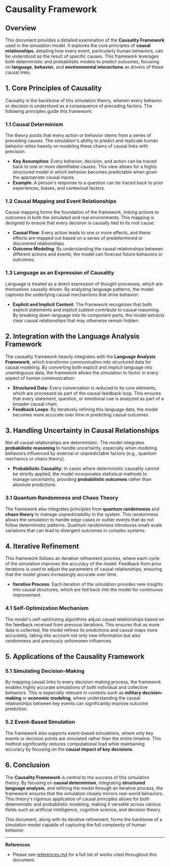 # Causality Framework

## Overview

This document provides a detailed examination of the **Causality Framework** used in the simulation model. It explores the core principles of **causal relationships**, detailing how every event, particularly human behaviors, can be understood as the result of specific causes. This framework leverages both deterministic and probabilistic models to predict outcomes, focusing on **language**, **behavior**, and **environmental interactions** as drivers of these causal links.

## 1. Core Principles of Causality

Causality is the backbone of this simulation theory, wherein every behavior or decision is understood as a consequence of preceding factors. The following principles guide this framework:

### 1.1 **Causal Determinism**
The theory posits that every action or behavior stems from a series of preceding causes. The simulation's ability to predict and replicate human behavior relies heavily on modeling these chains of causal links with precision.

- **Key Assumption**: Every behavior, decision, and action can be traced back to one or more identifiable causes. This view allows for a highly structured model in which behavior becomes predictable when given the appropriate causal inputs.
- **Example**: A person's response to a question can be traced back to prior experiences, biases, and contextual factors.

### 1.2 **Causal Mapping and Event Relationships**
Causal mapping forms the foundation of the framework, linking actions to outcomes in both the simulated and real environments. This mapping is designed to ensure that every decision is causally tied to its root cause:

- **Causal Flow**: Every action leads to one or more effects, and these effects are mapped out based on a series of predetermined or discovered relationships.
- **Outcome Modeling**: By understanding the causal relationships between different actions and events, the model can forecast future behaviors or outcomes.

### 1.3 **Language as an Expression of Causality**
Language is treated as a direct expression of thought processes, which are themselves causally driven. By analyzing language patterns, the model captures the underlying causal mechanisms that drive behavior:

- **Explicit and Implicit Content**: The framework recognizes that both explicit statements and implicit subtext contribute to causal reasoning. By breaking down language into its component parts, the model extracts clear causal relationships that may otherwise remain hidden.

## 2. Integration with the Language Analysis Framework

The causality framework heavily integrates with the **Language Analysis Framework**, which transforms communication into structured data for causal modeling. By converting both explicit and implicit language into unambiguous data, the framework allows the simulation to factor in every aspect of human communication:

- **Structured Data**: Every conversation is reduced to its core elements, which are processed as part of the causal feedback loop. This ensures that every statement, question, or emotional cue is analyzed as part of a broader causal chain.
- **Feedback Loops**: By iteratively refining this language data, the model becomes more accurate over time in predicting causal outcomes.

## 3. Handling Uncertainty in Causal Relationships

Not all causal relationships are deterministic. The model integrates **probabilistic reasoning** to handle uncertainty, especially when modeling behaviors influenced by external or unpredictable factors (e.g., quantum mechanics or chaos theory).

- **Probabilistic Causality**: In cases where deterministic causality cannot be strictly applied, the model incorporates statistical methods to manage uncertainty, providing **probabilistic outcomes** rather than absolute predictions.

### 3.1 Quantum Randomness and Chaos Theory
The framework also integrates principles from **quantum randomness** and **chaos theory** to manage unpredictability in the system. This randomness allows the simulation to handle edge cases or outlier events that do not follow deterministic patterns. Quantum randomness introduces small-scale variations that can lead to divergent outcomes in complex systems.

## 4. Iterative Refinement

This framework follows an iterative refinement process, where each cycle of the simulation improves the accuracy of the model. Feedback from prior iterations is used to adjust the parameters of causal relationships, ensuring that the model grows increasingly accurate over time.

- **Iterative Process**: Each iteration of the simulation provides new insights into causal structures, which are fed back into the model for continuous improvement.

### 4.1 Self-Optimization Mechanism
The model's self-optimizing algorithms adjust causal relationships based on the feedback received from previous iterations. This ensures that as more data is collected, the model refines its predictions and causal maps more accurately, taking into account not only new information but also randomness and previously unforeseen influences.

## 5. Applications of the Causality Framework

### 5.1 **Simulating Decision-Making**
By mapping causal links to every decision-making process, the framework enables highly accurate simulations of both individual and collective behaviors. This is especially relevant in contexts such as **military decision-making** or **economic modeling**, where understanding the causal relationships between key events can significantly improve outcome prediction.

### 5.2 **Event-Based Simulation**
The framework also supports event-based simulations, where only key events or decision points are simulated rather than the entire timeline. This method significantly reduces computational load while maintaining accuracy by focusing on the **causal impact of key decisions**.

## 6. Conclusion

The **Causality Framework** is central to the success of this simulation theory. By focusing on **causal determinism**, integrating **structured language analysis**, and refining the model through an iterative process, the framework ensures that the simulation closely mirrors real-world behaviors. This theory's rigorous application of causal principles allows for both deterministic and probabilistic modeling, making it versatile across various fields such as artificial intelligence, cognitive science, and decision theory.

This document, along with its iterative refinement, forms the backbone of a simulation model capable of capturing the full complexity of human behavior.

---
**References**
- Please see [references.md](references.md) for a full list of works cited throughout this document.
